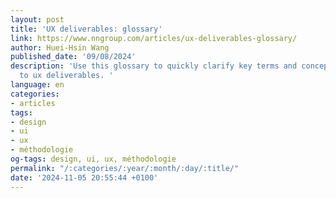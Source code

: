 ```yaml
---
layout: post
title: 'UX deliverables: glossary'
link: https://www.nngroup.com/articles/ux-deliverables-glossary/
author: Huei-Hsin Wang
published_date: '09/08/2024'
description: 'Use this glossary to quickly clarify key terms and concepts related
  to ux deliverables. '
language: en
categories:
- articles
tags:
- design
- ui
- ux
- méthodologie
og-tags: design, ui, ux, méthodologie
permalink: "/:categories/:year/:month/:day/:title/"
date: '2024-11-05 20:55:44 +0100'
---
```

